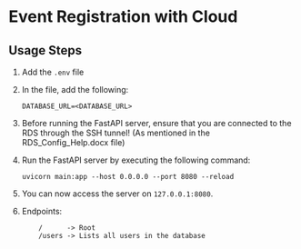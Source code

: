 # Event Registration with Cloud

## Usage Steps

1. Add the `.env` file
2. In the file, add the following:

    ```
    DATABASE_URL=<DATABASE_URL>
    ```
3. Before running the FastAPI server, ensure that you are connected to the RDS through the SSH tunnel! (As mentioned in the RDS_Config_Help.docx file)

4. Run the FastAPI server by executing the following command:

    ```
    uvicorn main:app --host 0.0.0.0 --port 8080 --reload
    ```

5. You can now access the server on `127.0.0.1:8080`.

6. Endpoints:

    ```
        /      -> Root
        /users -> Lists all users in the database
    ```